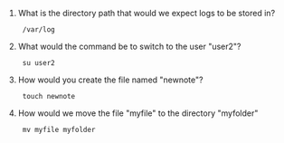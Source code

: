 
1. What is the directory path that would we expect logs to be stored in?

		/var/log

2. What would the command be to switch to the user "user2"?

		su user2

3. How would you create the file named "newnote"?

		touch newnote

4. How would we move the file "myfile" to the directory "myfolder"

		mv myfile myfolder
